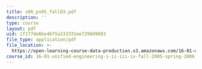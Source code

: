 ```yaml
---
title: s06_ps05_fall03.pdf
description: ''
type: course
layout: pdf
uid: 1f177de6be4bf5a233331ee729609683
file_type: application/pdf
file_location: >-
  https://open-learning-course-data-production.s3.amazonaws.com/16-01-unified-engineering-i-ii-iii-iv-fall-2005-spring-2006/1f177de6be4bf5a233331ee729609683_s06_ps05_fall03.pdf
course_id: 16-01-unified-engineering-i-ii-iii-iv-fall-2005-spring-2006
---
```

